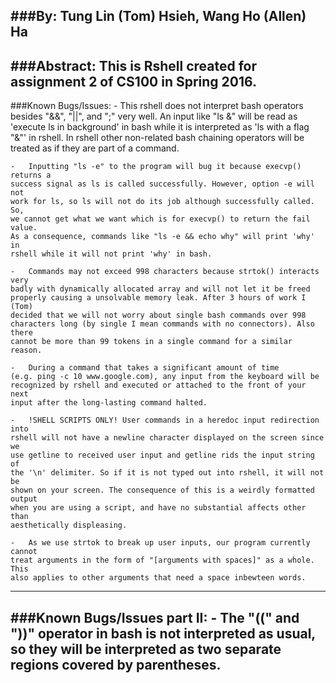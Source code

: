 ###By:
    Tung Lin (Tom) Hsieh, Wang Ho (Allen) Ha
---
###Abstract:
    This is Rshell created for assignment 2 of CS100 in Spring 2016.
---
###Known Bugs/Issues:
    -   This rshell does not interpret bash operators besides "&&", "||", and 
    ";" very well. An input like "ls &" will be read as 'execute ls in 
    background' in bash while it is interpreted as 'ls with a flag "&"' in 
    rshell. In rshell other non-related bash chaining operators will be 
    treated as if they are part of a command.

    -   Inputting "ls -e" to the program will bug it because execvp() returns a 
    success signal as ls is called successfully. However, option -e will not 
    work for ls, so ls will not do its job although successfully called. So, 
    we cannot get what we want which is for execvp() to return the fail value. 
    As a consequence, commands like "ls -e && echo why" will print 'why' in 
    rshell while it will not print 'why' in bash.

    -   Commands may not exceed 998 characters because strtok() interacts very 
    badly with dynamically allocated array and will not let it be freed 
    properly causing a unsolvable memory leak. After 3 hours of work I (Tom) 
    decided that we will not worry about single bash commands over 998 
    characters long (by single I mean commands with no connectors). Also there 
    cannot be more than 99 tokens in a single command for a similar reason.

    -   During a command that takes a significant amount of time 
    (e.g. ping -c 10 www.google.com), any input from the keyboard will be 
    recognized by rshell and executed or attached to the front of your next 
    input after the long-lasting command halted.

    -   !SHELL SCRIPTS ONLY! User commands in a heredoc input redirection into 
    rshell will not have a newline character displayed on the screen since we 
    use getline to received user input and getline rids the input string of 
    the '\n' delimiter. So if it is not typed out into rshell, it will not be 
    shown on your screen. The consequence of this is a weirdly formatted output
    when you are using a script, and have no substantial affects other than
    aesthetically displeasing.

    -   As we use strtok to break up user inputs, our program currently cannot
    treat arguments in the form of "[arguments with spaces]" as a whole. This
    also applies to other arguments that need a space inbewteen words.
---     
###Known Bugs/Issues part II:
    -   The "((" and "))" operator in bash is not interpreted as usual, so they
    will be interpreted as two separate regions covered by parentheses.
---
